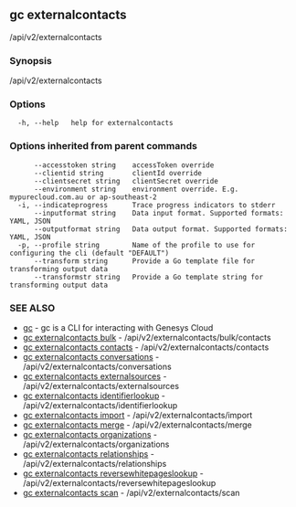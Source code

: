 ## gc externalcontacts

/api/v2/externalcontacts

### Synopsis

/api/v2/externalcontacts

### Options

```
  -h, --help   help for externalcontacts
```

### Options inherited from parent commands

```
      --accesstoken string    accessToken override
      --clientid string       clientId override
      --clientsecret string   clientSecret override
      --environment string    environment override. E.g. mypurecloud.com.au or ap-southeast-2
  -i, --indicateprogress      Trace progress indicators to stderr
      --inputformat string    Data input format. Supported formats: YAML, JSON
      --outputformat string   Data output format. Supported formats: YAML, JSON
  -p, --profile string        Name of the profile to use for configuring the cli (default "DEFAULT")
      --transform string      Provide a Go template file for transforming output data
      --transformstr string   Provide a Go template string for transforming output data
```

### SEE ALSO

* [gc](gc.html)	 - gc is a CLI for interacting with Genesys Cloud
* [gc externalcontacts bulk](gc_externalcontacts_bulk.html)	 - /api/v2/externalcontacts/bulk/contacts
* [gc externalcontacts contacts](gc_externalcontacts_contacts.html)	 - /api/v2/externalcontacts/contacts
* [gc externalcontacts conversations](gc_externalcontacts_conversations.html)	 - /api/v2/externalcontacts/conversations
* [gc externalcontacts externalsources](gc_externalcontacts_externalsources.html)	 - /api/v2/externalcontacts/externalsources
* [gc externalcontacts identifierlookup](gc_externalcontacts_identifierlookup.html)	 - /api/v2/externalcontacts/identifierlookup
* [gc externalcontacts import](gc_externalcontacts_import.html)	 - /api/v2/externalcontacts/import
* [gc externalcontacts merge](gc_externalcontacts_merge.html)	 - /api/v2/externalcontacts/merge
* [gc externalcontacts organizations](gc_externalcontacts_organizations.html)	 - /api/v2/externalcontacts/organizations
* [gc externalcontacts relationships](gc_externalcontacts_relationships.html)	 - /api/v2/externalcontacts/relationships
* [gc externalcontacts reversewhitepageslookup](gc_externalcontacts_reversewhitepageslookup.html)	 - /api/v2/externalcontacts/reversewhitepageslookup
* [gc externalcontacts scan](gc_externalcontacts_scan.html)	 - /api/v2/externalcontacts/scan


